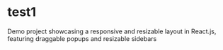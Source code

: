 # test1
Demo project showcasing a responsive and resizable layout in React.js, featuring draggable popups and resizable sidebars
